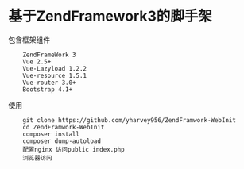 # 基于ZendFramework3的脚手架

包含框架组件

        ZendFrameWork 3
        Vue 2.5+
        Vue-Lazyload 1.2.2
        Vue-resource 1.5.1
        Vue-router 3.0+
        Bootstrap 4.1+


使用
    
        git clone https://github.com/yharvey956/ZendFramwork-WebInit
        cd ZendFramwork-WebInit
        composer install
        composer dump-autoload
        配置nginx 访问public index.php
        浏览器访问 
